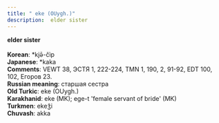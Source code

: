 ```yaml
---
title: " eke (OUygh.)"
description:  elder sister
---
```

<p data-pagefind-weight="0.5">
<strong> elder sister</strong><br><br>
<strong>Korean</strong>:  *kjǝ̄-čìp<br>
<strong>Japanese</strong>:  *kaka<br>
<strong>Comments</strong>:  VEWT 38, ЭСТЯ 1, 222-224, TMN 1, 190, 2, 91-92, EDT 100, 102, Егоров 23.<br>
<strong>Russian meaning</strong>:  старшая сестра<br>
<strong>Old Turkic</strong>:  eke (OUygh.)<br>
<strong>Karakhanid</strong>:  eke (MK); ege-t 'female servant of bride' (MK)<br>
<strong>Turkmen</strong>:  ekeǯi<br>
<strong>Chuvash</strong>:  akka<br>

</p>
